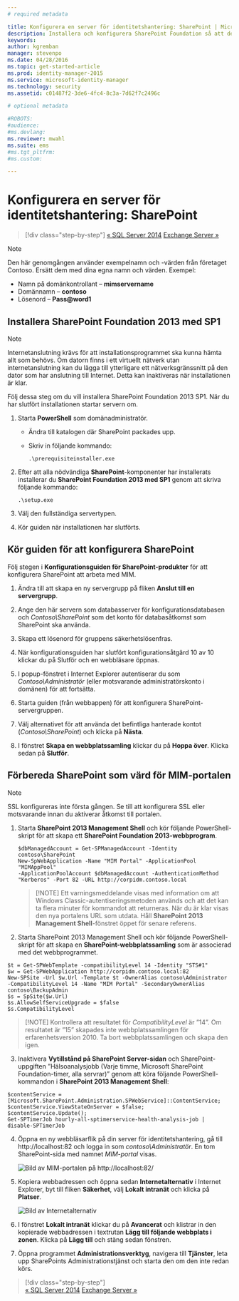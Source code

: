 ```yaml
---
# required metadata

title: Konfigurera en server för identitetshantering: SharePoint | Microsoft Identity Manager
description: Installera och konfigurera SharePoint Foundation så att den kan vara värd för MIM-portalsidan.
keywords:
author: kgremban
manager: stevenpo
ms.date: 04/28/2016
ms.topic: get-started-article
ms.prod: identity-manager-2015
ms.service: microsoft-identity-manager
ms.technology: security
ms.assetid: c01487f2-3de6-4fc4-8c3a-7d62f7c2496c

# optional metadata

#ROBOTS:
#audience:
#ms.devlang:
ms.reviewer: mwahl
ms.suite: ems
#ms.tgt_pltfrm:
#ms.custom:

---
```


# Konfigurera en server för identitetshantering: SharePoint

>[!div class="step-by-step"]
[« SQL Server 2014](prepare-server-sql2014.md)
[Exchange Server »](prepare-server-exchange.md)

> [!NOTE]
> Den här genomgången använder exempelnamn och -värden från företaget Contoso. Ersätt dem med dina egna namn och värden. Exempel:
> - Namn på domänkontrollant – **mimservername**
> - Domännamn – **contoso**
> - Lösenord – **Pass@word1**


## Installera **SharePoint Foundation 2013 med SP1**

> [!NOTE]
> Internetanslutning krävs för att installationsprogrammet ska kunna hämta allt som behövs. Om datorn finns i ett virtuellt nätverk utan internetanslutning kan du lägga till ytterligare ett nätverksgränssnitt på den dator som har anslutning till Internet. Detta kan inaktiveras när installationen är klar.

Följ dessa steg om du vill installera SharePoint Foundation 2013 SP1. När du har slutfört installationen startar servern om.

1.  Starta **PowerShell** som domänadministratör.

    -   Ändra till katalogen där SharePoint packades upp.

    -   Skriv in följande kommando:

        ```
        .\prerequisiteinstaller.exe
        ```

2.  Efter att alla nödvändiga **SharePoint**-komponenter har installerats installerar du **SharePoint Foundation 2013 med SP1** genom att skriva följande kommando:

    ```
    .\setup.exe
    ```

3.  Välj den fullständiga servertypen.

4.  Kör guiden när installationen har slutförts.

## Kör guiden för att konfigurera SharePoint

Följ stegen i **Konfigurationsguiden för SharePoint-produkter** för att konfigurera SharePoint att arbeta med MIM.

1. Ändra till att skapa en ny servergrupp på fliken **Anslut till en servergrupp**.

2. Ange den här servern som databasserver för konfigurationsdatabasen och *Contoso\SharePoint* som det konto för databasåtkomst som SharePoint ska använda.

3. Skapa ett lösenord för gruppens säkerhetslösenfras.

4. När konfigurationsguiden har slutfört konfigurationsåtgärd 10 av 10 klickar du på Slutför och en webbläsare öppnas.

5. I popup-fönstret i Internet Explorer autentiserar du som *Contoso\Administratör* (eller motsvarande administratörskonto i domänen) för att fortsätta.

6. Starta guiden (från webbappen) för att konfigurera SharePoint-servergruppen.

7. Välj alternativet för att använda det befintliga hanterade kontot (*Contoso\SharePoint*) och klicka på **Nästa**.

8. I fönstret **Skapa en webbplatssamling** klickar du på **Hoppa över**.  Klicka sedan på **Slutför**.

## Förbereda SharePoint som värd för MIM-portalen

> [!NOTE]
> SSL konfigureras inte första gången. Se till att konfigurera SSL eller motsvarande innan du aktiverar åtkomst till portalen.

1. Starta  **SharePoint 2013 Management Shell** och kör följande PowerShell-skript för att skapa ett **SharePoint Foundation 2013-webbprogram**.

    ```
    $dbManagedAccount = Get-SPManagedAccount -Identity contoso\SharePoint
    New-SpWebApplication -Name "MIM Portal" -ApplicationPool "MIMAppPool"
    -ApplicationPoolAccount $dbManagedAccount -AuthenticationMethod "Kerberos" -Port 82 -URL http://corpidm.contoso.local
    ```

    > [!NOTE] Ett varningsmeddelande visas med information om att Windows Classic-autentiseringsmetoden används och att det kan ta flera minuter för kommandot att returneras. När du är klar visas den nya portalens URL som utdata. Håll **SharePoint 2013 Management Shell**-fönstret öppet för senare referens.

2. Starta SharePoint 2013 Management Shell och kör följande PowerShell-skript för att skapa en **SharePoint-webbplatssamling** som är associerad med det webbprogrammet.

  ```
  $t = Get-SPWebTemplate -compatibilityLevel 14 -Identity "STS#1"
  $w = Get-SPWebApplication http://corpidm.contoso.local:82
  New-SPSite -Url $w.Url -Template $t -OwnerAlias contoso\Administrator
  -CompatibilityLevel 14 -Name "MIM Portal" -SecondaryOwnerAlias contoso\BackupAdmin
  $s = SpSite($w.Url)
  $s.AllowSelfServiceUpgrade = $false
  $s.CompatibilityLevel
  ```

  > [!NOTE] Kontrollera att resultatet för *CompatibilityLevel* är ”14”. Om resultatet är ”15” skapades inte webbplatssamlingen för erfarenhetsversion 2010. Ta bort webbplatssamlingen och skapa den igen.

3. Inaktivera **Vytillstånd på SharePoint Server-sidan** och SharePoint-uppgiften ”Hälsoanalysjobb (Varje timme, Microsoft SharePoint Foundation-timer, alla servrar)” genom att köra följande PowerShell-kommandon i **SharePoint 2013 Management Shell**:

  ```
  $contentService = [Microsoft.SharePoint.Administration.SPWebService]::ContentService;
  $contentService.ViewStateOnServer = $false;
  $contentService.Update();
  Get-SPTimerJob hourly-all-sptimerservice-health-analysis-job | disable-SPTimerJob
  ```

4. Öppna en ny webbläsarflik på din server för identitetshantering, gå till http://localhost:82 och logga in som *contoso\Administratör*.  En tom SharePoint-sida med namnet *MIM-portal* visas.

    ![Bild av MIM-portalen på http://localhost:82/](media/MIM-DeploySP1.png)

5. Kopiera webbadressen och öppna sedan **Internetalternativ** i Internet Explorer, byt till fliken **Säkerhet**, välj **Lokalt intranät** och klicka på **Platser**.

    ![Bild av Internetalternativ](media/MIM-DeploySP2.png)

6. I fönstret **Lokalt intranät** klickar du på **Avancerat** och klistrar in den kopierade webbadressen i textrutan **Lägg till följande webbplats i zonen**. Klicka på **Lägg till** och stäng sedan fönstren.

7. Öppna programmet **Administrationsverktyg**, navigera till **Tjänster**, leta upp SharePoints Administrationstjänst och starta den om den inte redan körs.

>[!div class="step-by-step"]  
[« SQL Server 2014](prepare-server-sql2014.md)
[Exchange Server »](prepare-server-exchange.md)


<!--HONumber=Apr16_HO4-->


